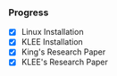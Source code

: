 ### Progress

- [x] Linux Installation
- [x] KLEE Installation
- [x] King's Research Paper
- [x] KLEE's Research Paper
